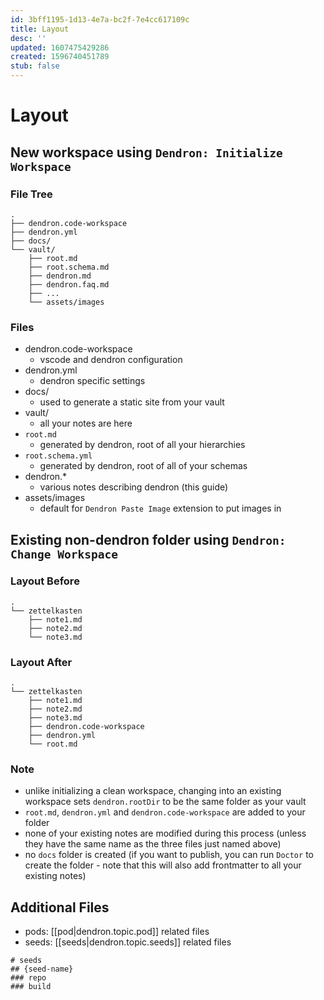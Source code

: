 ```yaml
---
id: 3bff1195-1d13-4e7a-bc2f-7e4cc617109c
title: Layout
desc: ''
updated: 1607475429286
created: 1596740451789
stub: false
---
```


# Layout

## New workspace using `Dendron: Initialize Workspace`

### File Tree
```
.
├── dendron.code-workspace
├── dendron.yml
├── docs/
└── vault/
    ├── root.md
    ├── root.schema.md
    ├── dendron.md
    ├── dendron.faq.md
    ├── ...
    └── assets/images
```

### Files

- dendron.code-workspace
    -  vscode and dendron configuration
- dendron.yml 
    - dendron specific settings
- docs/ 
    - used to generate a static site from your vault
- vault/ 
    - all your notes are here
- `root.md `
    - generated by dendron, root of all your hierarchies
- `root.schema.yml`
    - generated by dendron, root of all of your schemas
- dendron.* 
    - various notes describing dendron (this guide)
- assets/images 
    - default for `Dendron Paste Image` extension to put images in


## Existing non-dendron folder using `Dendron: Change Workspace`

### Layout Before
```
.
└── zettelkasten
    ├── note1.md
    ├── note2.md
    └── note3.md
```

### Layout After
```
.
└── zettelkasten
    ├── note1.md
    ├── note2.md
    ├── note3.md
    ├── dendron.code-workspace
    ├── dendron.yml
    └── root.md
```

### Note
- unlike initializing a clean workspace, changing into an existing workspace sets `dendron.rootDir` to be the same folder as your vault
- `root.md`, `dendron.yml` and `dendron.code-workspace` are added to your folder
- none of your existing notes are modified during this process (unless they have the same name as the three files just named above)
- no `docs` folder is created (if you want to publish, you can run `Doctor` to create the folder - note that this will also add frontmatter to all your existing notes)

## Additional Files
- pods: [[pod|dendron.topic.pod]] related files
- seeds: [[seeds|dendron.topic.seeds]] related files

```
# seeds
## {seed-name}
### repo
### build
```